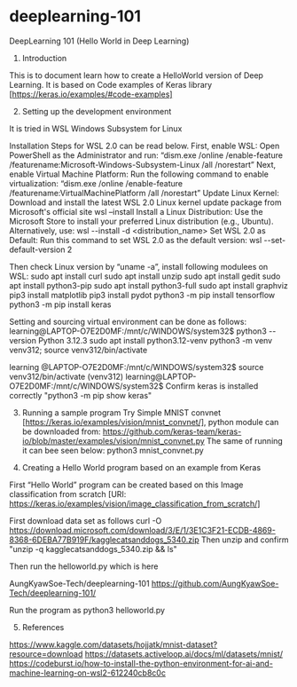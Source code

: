 # deeplearning-101
DeepLearning 101 (Hello World in Deep Learning)

1. Introduction

This is to document learn how to create a HelloWorld version of Deep Learning. It is based on Code examples of Keras library [https://keras.io/examples/#code-examples]


2. Setting up the development environment

It is tried in WSL Windows Subsystem for Linux

Installation Steps for WSL 2.0 can be read below. First, enable WSL: Open PowerShell as the Administrator and run:
“dism.exe /online /enable-feature /featurename:Microsoft-Windows-Subsystem-Linux /all /norestart”
Next, enable Virtual Machine Platform: Run the following command to enable virtualization:
“dism.exe /online /enable-feature /featurename:VirtualMachinePlatform /all /norestart”
Update Linux Kernel: Download and install the latest WSL 2.0 Linux kernel update package from Microsoft's official site
wsl –install
Install a Linux Distribution: Use the Microsoft Store to install your preferred Linux distribution (e.g., Ubuntu). Alternatively, use:
wsl --install -d <distribution_name>
Set WSL 2.0 as Default: Run this command to set WSL 2.0 as the default version:
wsl --set-default-version 2

Then check Linux version by “uname -a”, install following modulees on WSL:
sudo apt install curl
sudo apt install unzip
sudo apt install gedit
sudo apt install python3-pip
sudo apt install python3-full
sudo apt install graphviz
pip3 install matplotlib
pip3 install pydot
python3 -m pip install tensorflow
python3 -m pip install keras

Setting and sourcing virtual environment can be done as follows:
learning@LAPTOP-O7E2D0MF:/mnt/c/WINDOWS/system32$ python3 --version
Python 3.12.3
sudo apt install python3.12-venv
python3 -m venv venv312; source venv312/bin/activate

learning @LAPTOP-O7E2D0MF:/mnt/c/WINDOWS/system32$ source venv312/bin/activate
(venv312) learning@LAPTOP-O7E2D0MF:/mnt/c/WINDOWS/system32$
Confirm keras is installed correctly "python3 -m pip show keras"

3. Running a sample program
Try Simple MNIST convnet [https://keras.io/examples/vision/mnist_convnet/], python module can be downloaded from: 
https://github.com/keras-team/keras-io/blob/master/examples/vision/mnist_convnet.py
The same of running it can bee seen below:
python3 mnist_convnet.py


4. Creating a Hello World program based on an example from Keras

First “Hello World” program can be created based on this Image classification from scratch
[URI: https://keras.io/examples/vision/image_classification_from_scratch/]

First download data set as follows
curl -O https://download.microsoft.com/download/3/E/1/3E1C3F21-ECDB-4869-8368-6DEBA77B919F/kagglecatsanddogs_5340.zip
Then unzip and confirm "unzip -q kagglecatsanddogs_5340.zip && ls"

Then run the helloworld.py which is here 

AungKyawSoe-Tech/deeplearning-101
https://github.com/AungKyawSoe-Tech/deeplearning-101/

Run the program as 
python3 helloworld.py


5. References
   
https://www.kaggle.com/datasets/hojjatk/mnist-dataset?resource=download
https://datasets.activeloop.ai/docs/ml/datasets/mnist/
https://codeburst.io/how-to-install-the-python-environment-for-ai-and-machine-learning-on-wsl2-612240cb8c0c



